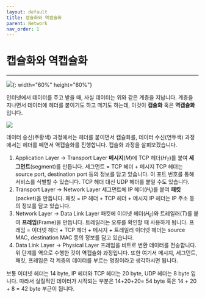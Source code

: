 ```yaml
---
layout: default
title: 캡슐화와 역캡슐화
parent: Network
nav_order: 1
---
```


# 캡슐화와 역캡슐화
***

![](https://i.imgur.com/dsN4Sik.png){: width="60%" height="60%"}

인터넷에서 데이터를 주고 받을 때, 사실 데이터는 위와 같은 계층을 지납니다. 계층을 지나면서 데이터에 헤더를 붙이기도 하고 떼기도 하는데, 이것이 **캡슐화** 혹은 **역캡슐화**입니다.


![](https://i.imgur.com/VxIY6th.png)


데이터 송신(주황색) 과정에서는 헤더를 붙이면서 캡슐화를, 데이터 수신(연두색) 과정에서는 헤더를 떼면서 역캡슐화를 진행합니다.
캡슐화 과정을 살펴보겠습니다.
1. Application Layer -> Transport Layer
	**메시지**($M$)에 TCP 헤더($H_T$)를 붙여 **세그먼트**(segment)를 만듭니다.
		세그먼트 = TCP 헤더 + 메시지
	TCP 헤더는 source port, destination port 등의 정보를 담고 있습니다. 이 포트 번호를 통해 서비스를 식별할 수 있습니다.
	TCP 헤더 대신 UDP 헤더를 붙일 수도 있습니다.
2. Transport Layer -> Network Layer
	세그먼트에 IP 헤더($H_I$)를 붙여 **패킷**(packet)을 만듭니다.
		패킷 = IP 헤더 + TCP 헤더 + 메시지
	IP 헤더는 IP 주소 등의 정보를 담고 있습니다.
3. Network Layer -> Data Link Layer
	패킷에 이더넷 헤더($H_E$)와 트레일러($T$)를 붙여 **프레임**(Frame)을 만듭니다. 트레일러는 오류를 확인할 때 사용하게 됩니다.
		프레임 = 이더넷 헤더 + TCP 헤더 + 메시지 + 트레일러
	이더넷 헤더는 source MAC, destination MAC 등의 정보를 담고 있습니다. 
4. Data Link Layer -> Physical Layer
	프레임을 비트로 변환 데이터를 전송합니다.
위 단계를 역으로 수행한 것이 역캡슐화 과정입니다. 또한 여기서 메시지, 세그먼트, 패킷, 프레임은 각 계층의 데이터를 부르는 명칭이라고 생각하시면 됩니다. 

 보통 이더넷 헤더는 14 byte, IP 헤더와 TCP 헤더는 20 byte, UDP 헤더는 8 byte 입니다.
 따라서 실질적인 데이터가 시작되는 부분은 14+20+20= 54 byte 혹은 14 + 20 + 8 = 42 byte 부근이 됩니다.

